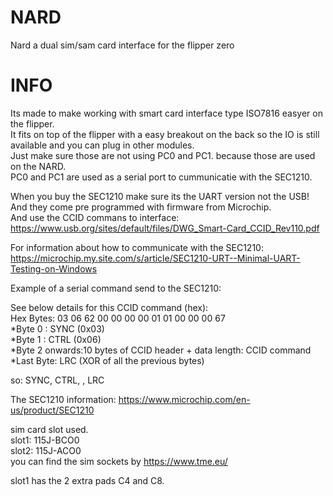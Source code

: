 # NARD
Nard a dual sim/sam card interface for the flipper zero

# INFO
Its made to make working with smart card interface type ISO7816 easyer on the flipper.\
It fits on top of the flipper with a easy breakout on the back so the IO is still available and you can plug in other modules.\
Just make  sure those are not using PC0 and PC1. because those are used on the NARD.\
PC0 and PC1 are used as a serial port to cummunicatie with the SEC1210.

When you buy the SEC1210 make sure its the UART version not the USB!\
And they come pre programmed with firmware from Microchip.\
And use the CCID commans to interface: https://www.usb.org/sites/default/files/DWG_Smart-Card_CCID_Rev110.pdf

For information about how to communicate with the SEC1210: https://microchip.my.site.com/s/article/SEC1210-URT--Minimal-UART-Testing-on-Windows

Example of a serial command send to the SEC1210:

See below details for this CCID command (hex):\
Hex Bytes: 03 06 62 00 00 00 00 01 01 00 00 00 67\
*Byte 0 : SYNC (0x03)\
 *Byte 1 : CTRL (0x06)\
 *Byte 2 onwards:10 bytes of CCID header + data length: CCID command\
 *Last Byte: LRC (XOR of all the previous bytes)

so: SYNC, CTRL, <CCID commmand>, LRC

The SEC1210 information: https://www.microchip.com/en-us/product/SEC1210

sim card slot used. \
slot1: 115J-BCO0 \
slot2: 115J-ACO0 \
you can find the sim sockets by https://www.tme.eu/

slot1 has the 2 extra pads C4 and C8.
